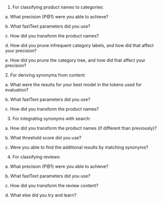 1. For classifying product names to categories:

a. What precision (P@1) were you able to achieve?

b. What fastText parameters did you use?

c. How did you transform the product names?

d. How did you prune infrequent category labels, and how did that affect your precision?

e. How did you prune the category tree, and how did that affect your precision?

2. For deriving synonyms from content:

a. What were the results for your best model in the tokens used for evaluation?

b. What fastText parameters did you use?

c. How did you transform the product names?

3. For integrating synonyms with search:

a. How did you transform the product names (if different than previously)?

b. What threshold score did you use?

c. Were you able to find the additional results by matching synonyms?

4. For classifying reviews:

a. What precision (P@1) were you able to achieve?

b. What fastText parameters did you use?

c. How did you transform the review content?

d. What else did you try and learn?
